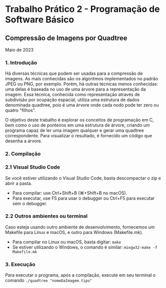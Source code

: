 # Trabalho Prático 2 - Programação de Software Básico

## Compressão de Imagens por Quadtree
Maio de 2023

### 1. Introdução
Há diversas técnicas que podem ser usadas para a compressão de imagens. As mais conhecidas são os algoritmos implementados no padrão JPEG ou PNG, por exemplo. Porém, há outras técnicas menos conhecidas: uma delas é baseada no uso de uma árvore para a representação da imagem. Essa técnica, conhecida como representação através de subdivisão por ocupação espacial, utiliza uma estrutura de dados denominada quadtree, pois é uma árvore onde cada nodo pode ter zero ou quatro "filhos".

O objetivo deste trabalho é explorar os conceitos de programação em C, bem como o uso de ponteiros em uma estrutura de árvore, criando um programa capaz de ler uma imagem qualquer e gerar uma quadtree correspondente. Para visualizar o resultado, é fornecido um código que desenha a árvore.

### 2. Compilação

### 2.1 Visual Studio Code
Se você estiver utilizando o Visual Studio Code, basta descompactar o zip e abrir a pasta.
- Para compilar: use Ctrl+Shift+B (⌘+Shift+B no macOS).
- Para executar, use F5 para usar o debugger ou Ctrl+F5 para executar sem o debugger.

### 2.2 Outros ambientes ou terminal
Caso esteja usando outro ambiente de desenvolvimento, fornecemos um Makefile para Linux e macOS, e outro para Windows (Makefile.mk).
- Para compilar no Linux ou macOS, basta digitar: ```make```
- Se estiver utilizando o Windows, o comando é similar: ```mingw32-make -f Makefile.mk```

### 3. Execução
Para executar o programa, após a compilação, execute em seu terminal o comando ```./quadtree "nomeDaImagem.tipo"```


